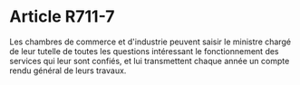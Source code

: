 # Article R711-7

Les chambres de commerce et d'industrie peuvent saisir le ministre chargé de leur tutelle de toutes les questions intéressant le fonctionnement des services qui leur sont confiés, et lui transmettent chaque année un compte rendu général de leurs travaux.